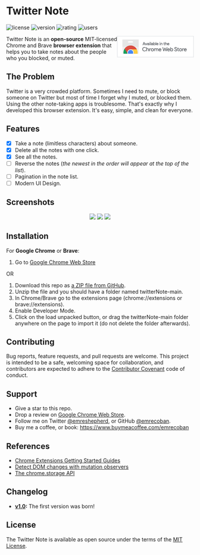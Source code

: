# Twitter Note

![license](https://flat.badgen.net/badge/license/MIT/blue)
![version](https://flat.badgen.net/chrome-web-store/v/hkgdpppefidcddecmcchdkplfgjkjcdk)
![rating](https://flat.badgen.net/chrome-web-store/rating/hkgdpppefidcddecmcchdkplfgjkjcdk)
![users](https://flat.badgen.net/chrome-web-store/users/hkgdpppefidcddecmcchdkplfgjkjcdk)


<a href="https://chrome.google.com/webstore/detail/twitter-note/hkgdpppefidcddecmcchdkplfgjkjcdk" target="_blank"><img src="Screenshots/chrome_badge.png" align="right" /></a>

Twitter Note is an **open-source** MIT-licensed Chrome and Brave **browser extension** that helps you to take notes about the people who you blocked, or muted.
## The Problem
Twitter is a very crowded platform. Sometimes I need to mute, or block someone on Twitter but most of time I forget why I muted, or blocked them. Using the other note-taking apps is troublesome. That's exactly why I developed this browser extension. It's easy, simple, and clean for everyone.
## Features
 - [x] Take a note (limitless characters) about someone.
 - [x] Delete all the notes with one click.
 - [x] See all the notes.
 - [ ] Reverse the notes (_the newest in the order will appear at the top of the list_).
 - [ ] Pagination in the note list.
 - [ ] Modern UI Design.
## Screenshots
<p align="center">
<img src="https://raw.githubusercontent.com/emrecoban/twitterNote/main/Screenshots/twitterNoteonProfile.png" width="45%"></img>
<img src="https://github.com/emrecoban/twitterNote/blob/main/Screenshots/twitterNoteonPage2.png?raw=true" width="45%"></img>
<img src="https://github.com/emrecoban/twitterNote/blob/main/Screenshots/popup.png?raw=true" width="45%"></img> 
</p>

## Installation
For **Google Chrome** or **Brave**:
1. Go to [Google Chrome Web Store](https://chrome.google.com/webstore/detail/twitter-note/hkgdpppefidcddecmcchdkplfgjkjcdk)

OR

1. Download this repo as [a ZIP file from GitHub](https://github.com/emrecoban/twitterNote/archive/refs/heads/main.zip).
2. Unzip the file and you should have a folder named twitterNote-main.
3. In Chrome/Brave go to the extensions page (chrome://extensions or brave://extensions).
4. Enable Developer Mode.
5. Click on the load unpacked button, or drag the twitterNote-main folder anywhere on the page to import it (do not delete the folder afterwards).
## Contributing
Bug reports, feature requests, and pull requests are welcome. This project is intended to be a safe, welcoming space for collaboration, and contributors are expected to adhere to the [Contributor Covenant](https://www.contributor-covenant.org/) code of conduct.
## Support
- Give a star to this repo.
- Drop a review on [Google Chrome Web Store](https://chrome.google.com/webstore/detail/twitter-note/hkgdpppefidcddecmcchdkplfgjkjcdk).
- Follow me on Twitter [@emreshepherd](https://twitter.com/emreshepherd), or GitHub [@emrecoban](https://github.com/emrecoban).
- Buy me a coffee, or book: https://www.buymeacoffee.com/emrecoban
## References
- [Chrome Extensions Getting Started Guides](https://developer.chrome.com/docs/extensions/mv3/getstarted/)
- [Detect DOM changes with mutation observers](https://developer.chrome.com/blog/detect-dom-changes-with-mutation-observers/)
- [The chrome.storage API](https://developer.chrome.com/docs/extensions/reference/storage/)
## Changelog
- **[v1.0](https://github.com/emrecoban/twitterNote/releases/tag/v1.0):** The first version was born!
## License
The Twitter Note is available as open source under the terms of the [MIT License](https://github.com/emrecoban/twitterNote/blob/main/LICENSE).
